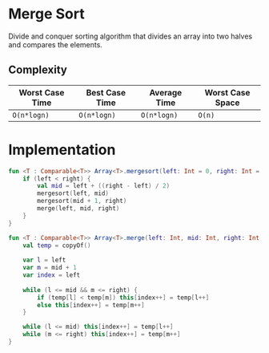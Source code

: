 # Merge Sort

Divide and conquer sorting algorithm that divides an array into two halves
and compares the elements.

## Complexity

| Worst Case Time | Best Case Time | Average Time | Worst Case Space |
| --------------- | -------------- | ------------ | ---------------- |
| `O(n*logn)`     | `O(n*logn)`    | `O(n*logn)`  | `O(n)`           |

# Implementation

```kotlin
fun <T : Comparable<T>> Array<T>.mergesort(left: Int = 0, right: Int = size - 1): Array<T> = apply {
    if (left < right) {
        val mid = left + ((right - left) / 2)
        mergesort(left, mid)
        mergesort(mid + 1, right)
        merge(left, mid, right)
    }
}

fun <T : Comparable<T>> Array<T>.merge(left: Int, mid: Int, right: Int) {
    val temp = copyOf()
    
    var l = left
    var m = mid + 1
    var index = left
    
    while (l <= mid && m <= right) {
        if (temp[l] < temp[m]) this[index++] = temp[l++]
        else this[index++] = temp[m++]
    }

    while (l <= mid) this[index++] = temp[l++]
    while (m <= right) this[index++] = temp[m++]
}
```
